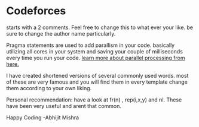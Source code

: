 # Codeforces

starts with a 2 comments. Feel free to change this to what ever your like. be sure to change the author name particularly. 

Pragma statements are used to add parallism in your code. basically utilizing all cores in your system and saving your couple of milliseconds every time you run your code.
[learn more about parallel processing from here.](https://en.wikipedia.org/wiki/Parallel_computing)

I have created shortened versions of several commonly used words. most of these are very famous and you will find them in every template change them according to your own liking.

Personal recommendation: have a look at fr(n) , rep(i,x,y) and nl. These have been very useful and arent that common. 

Happy Coding 
-Abhijit Mishra

